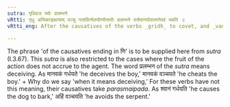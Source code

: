 ```yaml
---
sutra: गृधिवञ च्योः प्रलम्भने
vRtti: गृधु अभिकाङ्क्षायाम् वञ्चु गतावित्येतयोर्ण्यन्तयोः प्रलम्भने वर्त्तमानयोरात्मनेपदं भवति ॥
vRtti_eng: After the causatives of the verbs _gridh_ to covet, and _vanch_ to go, the _Atmanepada_ is employed, when used in the sense of deceiving, even though the fruit of action does not accrue to the agent.

---
```

The phrase 'of the causatives ending in णि' is to be supplied here from _sutra_ (I.3.67). This _sutra_ is also restricted to the cases where the fruit of the action does not accrue to the agent. The word प्रलम्भन of the _sutra_ means deceiving. As मानवकं गर्धयते 'he deceives the boy,' मानवकं वञ्चयते 'he cheats the boy.'
+
Why do we say 'when it means deceiving,' For these verbs have not this meaning, their causatives take _parasmaipada_. As श्वानं गर्धयति 'he causes the dog to bark,' अहिं वञ्चयति 'he avoids the serpent.'